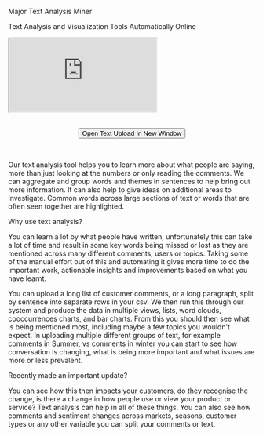 Major Text Analysis Miner

Text Analysis and Visualization Tools Automatically Online

<iframe src="https://bemorebitcoin.shinyapps.io/TextVisualisations/" title="text analysis tool"></iframe>

<br>
<br>
<p align="center">
<button onclick="window.open('')">Open Text Upload In New Window</button>
</p>
<br>

Our text analysis tool helps you to learn more about what people are saying, more than just looking at the numbers or only reading the comments. We can aggregate and group words and themes in sentences to help bring out more information. It can also help to give ideas on additional areas to investigate. Common words across large sections of text or words that are often seen together are highlighted.

Why use text analysis?

You can learn a lot by what people have written, unfortunately this can take a lot of time and result in some key words being missed or lost as they are mentioned across many different comments, users or topics. Taking some of the manual effort out of this and automating it gives more time to do the important work, actionable insights and improvements based on what you have learnt.

You can upload a long list of customer comments, or a long paragraph, split by sentence into separate rows in your csv. We then run this through our system and produce the data in multiple views, lists, word clouds, cooccurrences charts, and bar charts. From this you should then see what is being mentioned most, including maybe a few topics you wouldn't expect. In uploading multiple different groups of text, for example comments in Summer, vs comments in winter you can start to see how conversation is changing, what is being more important and what issues are more or less prevalent. 

Recently made an important update?

You can see how this then impacts your customers, do they recognise the change, is there a  change in how people use or view your product or service? Text analysis can help in all of these things. You can also see how comments and sentiment changes across markets, seasons, customer types or any other variable you can split your comments or text.
